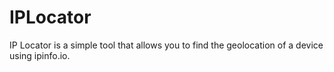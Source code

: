 # IPLocator
IP Locator is a simple tool that allows you to find the geolocation of a device using ipinfo.io.
